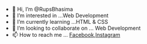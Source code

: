 - 👋 Hi, I’m @RupsBhasima
- 👀 I’m interested in ...Web Development
- 🌱 I’m currently learning ...HTML & CSS
- 💞️ I’m looking to collaborate on ... Web Development
- 📫 How to reach me ... [Facebook](https://www.facebook.com/profile.php?id=100004093360020),[Instagram](https://www.instagram.com/rupesh_bhasima/?fbclid=IwAR26qkuh87CyUiJ2WKCGhCXBUmHg3J2rW_Ot0y92WswQE4t4I5I28uQA0sQ)

<!---
RupsBhasima/RupsBhasima is a ✨ special ✨ repository because its `README.md` (this file) appears on your GitHub profile.
You can click the Preview link to take a look at your changes.
--->
